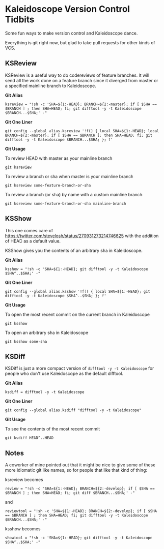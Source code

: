 # Kaleidoscope Version Control Tidbits

Some fun ways to make version control and Kaleidoscope dance.

Everything is git right now, but glad to take pull requests for other kinds of VCS.

## KSReview

KSReview is a useful way to do codereviews of feature branches. It will send all the work done on a feature branch since it diverged from master or a specified mainline branch to Kaleidoscope.

__Git Alias__

`ksreview = "!sh -c 'SHA=${1:-HEAD}; BRANCH=${2:-master}; if [ $SHA == $BRANCH ] ; then SHA=HEAD; fi; git difftool -y -t Kaleidoscope $BRANCH...$SHA;' -"`

__Git One Liner__


`git config --global alias.ksreview '!f() { local SHA=${1:-HEAD}; local BRANCH=${2:-master}; if [ $SHA == $BRANCH ]; then SHA=HEAD; fi; git difftool -y -t Kaleidoscope $BRANCH...$SHA; }; f'`

__Git Usage__

To review HEAD with master as your mainline branch

`git ksreview`

To review a branch or sha when master is your mainline branch

`git ksreview some-feature-branch-or-sha`

To review a branch (or sha) by name with a custom mainline branch

`git ksreview some-feature-branch-or-sha mainline-branch`

## KSShow

This one comes care of https://twitter.com/stevelosh/status/270931273214746625 with the addition of HEAD as a default value.

KSShow gives you the contents of an arbitrary sha in Kaleidoscope.

__Git Alias__

`ksshow = "!sh -c 'SHA=${1:-HEAD}; git difftool -y -t Kaleidoscope $SHA^..$SHA;' -"`

__Git One Liner__

`git config --global alias.ksshow '!f() { local SHA=${1:-HEAD}; git difftool -y -t Kaleidoscope $SHA^..$SHA; }; f'`

__Git Usage__

To open the most recent commit on the current branch in Kaleidoscope

`git ksshow`

To open an arbitrary sha in Kaleidoscope

`git ksshow some-sha`

## KSDiff

KSDiff is just a more compact version of `difftool -y -t Kaleidoscope` for people who don't use Kaleidoscope as the default difftool.

__Git Alias__

`ksdiff = difftool -y -t Kaleidoscope`

__Git One Liner__

`git config --global alias.ksdiff "difftool -y -t Kaleidoscope"`

__Git Usage__

To see the contents of the most recent commit

`git ksdiff HEAD^..HEAD`

## Notes

A coworker of mine pointed out that it might be nice to give some of these more idiomatic git like names, so for people that like that kind of thing:

ksreview becomes

`review = "!sh -c 'SHA=${1:-HEAD}; BRANCH=${2:-develop}; if [ $SHA == $BRANCH ] ; then SHA=HEAD; fi; git diff $BRANCH...$SHA;' -"`

and

`reviewtool = "!sh -c 'SHA=${1:-HEAD}; BRANCH=${2:-develop}; if [ $SHA == $BRANCH ] ; then SHA=HEAD; fi; git difftool -y -t Kaleidoscope $BRANCH...$SHA;' -"`

ksshow becomes

`showtool = "!sh -c 'SHA=${1:-HEAD}; git difftool -y -t Kaleidoscope $SHA^..$SHA;' -"`